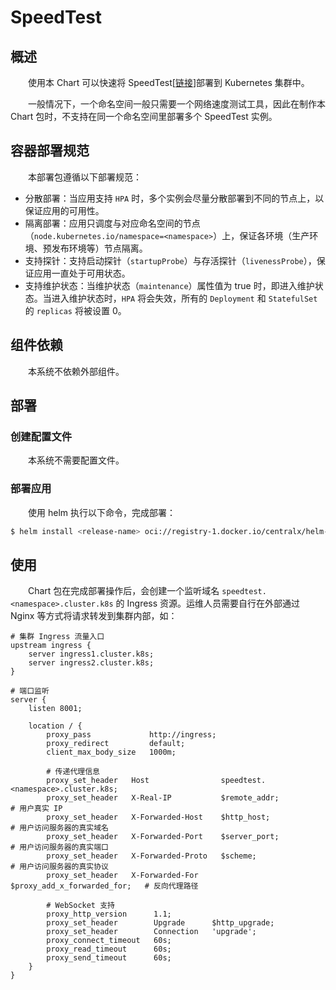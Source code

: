 # SpeedTest
## 概述
&emsp;&emsp;使用本 Chart 可以快速将 SpeedTest[[链接](https://hub.docker.com/r/adolfintel/speedtest)]部署到 Kubernetes 集群中。

&emsp;&emsp;一般情况下，一个命名空间一般只需要一个网络速度测试工具，因此在制作本 Chart 包时，不支持在同一个命名空间里部署多个 SpeedTest 实例。

## 容器部署规范
&emsp;&emsp;本部署包遵循以下部署规范：

- 分散部署：当应用支持 `HPA` 时，多个实例会尽量分散部署到不同的节点上，以保证应用的可用性。
- 隔离部署：应用只调度与对应命名空间的节点（`node.kubernetes.io/namespace=<namespace>`）上，保证各环境（生产环境、预发布环境等）节点隔离。
- 支持探针：支持启动探针（`startupProbe`）与存活探针（`livenessProbe`），保证应用一直处于可用状态。
- 支持维护状态：当维护状态（`maintenance`）属性值为 true 时，即进入维护状态。当进入维护状态时，`HPA` 将会失效，所有的 `Deployment` 和 `StatefulSet` 的 `replicas` 将被设置 0。

## 组件依赖
&emsp;&emsp;本系统不依赖外部组件。

## 部署
### 创建配置文件
&emsp;&emsp;本系统不需要配置文件。

### 部署应用
&emsp;&emsp;使用 helm 执行以下命令，完成部署：

```bash
$ helm install <release-name> oci://registry-1.docker.io/centralx/helm-speedtest
```

## 使用
&emsp;&emsp;Chart 包在完成部署操作后，会创建一个监听域名 `speedtest.<namespace>.cluster.k8s` 的 Ingress 资源。运维人员需要自行在外部通过 Nginx 等方式将请求转发到集群内部，如：

```nginx
# 集群 Ingress 流量入口
upstream ingress {
    server ingress1.cluster.k8s;
    server ingress2.cluster.k8s;
}

# 端口监听
server {
    listen 8001;

    location / {
        proxy_pass             http://ingress;
        proxy_redirect         default;
        client_max_body_size   1000m;

        # 传递代理信息
        proxy_set_header   Host                speedtest.<namespace>.cluster.k8s;
        proxy_set_header   X-Real-IP           $remote_addr;                 # 用户真实 IP
        proxy_set_header   X-Forwarded-Host    $http_host;                   # 用户访问服务器的真实域名
        proxy_set_header   X-Forwarded-Port    $server_port;                 # 用户访问服务器的真实端口
        proxy_set_header   X-Forwarded-Proto   $scheme;                      # 用户访问服务器的真实协议
        proxy_set_header   X-Forwarded-For     $proxy_add_x_forwarded_for;   # 反向代理路径

        # WebSocket 支持
        proxy_http_version      1.1;
        proxy_set_header        Upgrade      $http_upgrade;
        proxy_set_header        Connection   'upgrade';
        proxy_connect_timeout   60s;
        proxy_read_timeout      60s;
        proxy_send_timeout      60s;
    }
}
```